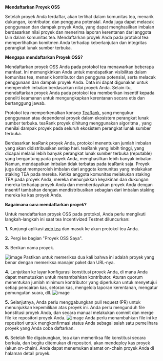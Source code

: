 **Mendaftarkan Proyek OSS**

Setelah proyek Anda terdaftar, akan terlihat dalam komunitas tea, menarik dukungan, kontributor, dan pengguna potensial. Anda juga dapat melacak penggunaan dan dampak proyek Anda, yang dapat menghasilkan imbalan berdasarkan nilai proyek dan menerima laporan kerentanan dari anggota lain dalam komunitas tea. Mendaftarkan proyek Anda pada protokol tea memperlihatkan komitmen Anda terhadap keberlanjutan dan integritas perangkat lunak sumber terbuka.

**Mengapa mendaftarkan Proyek OSS?**

Mendaftarkan proyek OSS Anda pada protokol tea menawarkan beberapa manfaat. Ini memungkinkan Anda untuk mendapatkan visibilitas dalam komunitas tea, menarik kontributor dan pengguna potensial, serta melacak penggunaan dan dampak proyek Anda. Data ini dapat digunakan untuk memperoleh imbalan berdasarkan nilai proyek Anda. Selain itu, mendaftarkan proyek Anda pada protokol tea memberikan insentif kepada peneliti keamanan untuk mengungkapkan kerentanan secara etis dan bertanggung jawab.

Protokol tea memperkenalkan konsep [TeaRank](https://docs.tea.xyz/tea/i-want-to.../learn-about-proof-of-contribution/what-is-tearank), yang mengukur penggunaan atau dependensi proyek dalam ekosistem perangkat lunak sumber terbuka. teaRank proyek dihitung menggunakan algoritma , yang menilai dampak proyek pada seluruh ekosistem perangkat lunak sumber terbuka.

Berdasarkan teaRank proyek Anda, protokol menentukan jumlah imbalan yang akan didistribusikan setiap hari. teaRank yang lebih tinggi, yang dicapai melalui lebih banyak perangkat lunak sumber terbuka (reputable) yang bergantung pada proyek Anda, menghasilkan lebih banyak imbalan. Namun, mendapatkan imbalan tidak terbatas pada teaRank saja. Proyek juga dapat memperoleh imbalan dari anggota komunitas yang melakukan staking TEA pada mereka. Ketika anggota komunitas melakukan staking TEA pada proyek Anda, mereka menunjukkan keyakinan dan dukungan mereka terhadap proyek Anda dan memberdayakan proyek Anda dengan insentif tambahan dengan mendistribusikan sebagian dari imbalan staking mereka ke kas proyek Anda.

**Bagaimana cara mendaftarkan proyek?**

Untuk mendaftarkan proyek OSS pada protokol, Anda perlu mengikuti langkah-langkah ini saat tea Incentivized Testnet diluncurkan:

**1.** Kunjungi aplikasi [web tea](https://app.tea.xyz/my-projects) dan masuk ke akun protokol tea Anda.

**2.** Pergi ke bagian "Proyek OSS Saya".

**3.** Berikan nama proyek.

![image](https://github.com/rmndkyl/tea-testnet/assets/99118244/38f5216b-14d1-4b49-956e-704b8d1e7f49)
Pastikan untuk memeriksa dua kali bahwa ini adalah proyek yang benar dengan memeriksa manajer paket dan URL-nya.

**4.** Lanjutkan ke layar konfigurasi konstitusi proyek Anda, di mana Anda dapat memutuskan untuk menambahkan kontributor. Aturan quorum menentukan jumlah minimum kontributor yang diperlukan untuk menyetujui setiap pencairan kas, setoran kas, mengelola laporan kerentanan, mengatur pemungutan suara, dll.
![image](https://github.com/rmndkyl/tea-testnet/assets/99118244/96830841-4bbc-45a2-9a20-c1a0804858bf)


**5.** Selanjutnya, Anda perlu menggabungkan pull request (PR) untuk menunjukkan kepemilikan atas proyek ini. Anda perlu mengunduh file konstitusi proyek Anda, dan secara manual melakukan commit dan merge file ke repositori proyek Anda.
![image](https://github.com/rmndkyl/tea-testnet/assets/99118244/16b65cc1-a144-42ba-9611-6884fadbc473)
Anda perlu menambahkan file ini ke repositori untuk mengkonfirmasi status Anda sebagai salah satu pemelihara proyek yang Anda coba daftarkan.

**6.** Setelah file digabungkan, tea akan memeriksa file konstitusi secara berkala, dan begitu ditemukan di repositori, akan mendeploy kas proyek (akun on-chain). Anda dapat menemukan alamat on-chain proyek Anda di halaman detail proyek.
